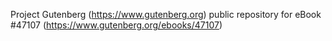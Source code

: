 Project Gutenberg (https://www.gutenberg.org) public repository for eBook #47107 (https://www.gutenberg.org/ebooks/47107)
